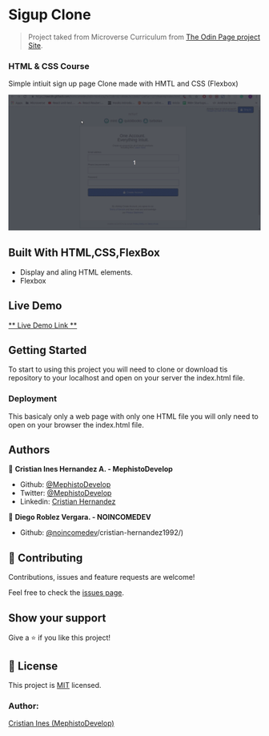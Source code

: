 # Sigup Clone

> Project taked from Microverse Curriculum from [The Odin Page project Site]().

### HTML & CSS Course

Simple intiuit sign up page Clone made with HMTL and CSS (Flexbox)

![screenshot](./screenshottuit.gif)

## Built With HTML,CSS,FlexBox

- Display and aling HTML elements.
- Flexbox

## Live Demo

[** Live Demo Link **](https://rawcdn.githack.com/noincomedev/odin-html-css/7e72db1021d008cfe33bbb7128f5e11271fea648/index.html)

## Getting Started

To start to using this project you will need to clone or download tis repository to your localhost and open on your server the index.html file.

### Deployment

This basicaly only a web page with only one HTML file you will only need to open on your browser the index.html file.

## Authors

👤 **Cristian Ines Hernandez A. - MephistoDevelop**

- Github: [@MephistoDevelop](https://github.com/MephistoDevelop)
- Twitter: [@MephistoDevelop](https://twitter.com/MephistoDevelop)
- Linkedin: [Cristian Hernandez](https://www.linkedin.com/in/cristian-hernandez1992/)

👤 **Diego Roblez Vergara. - NOINCOMEDEV**

- Github: [@noincomedev](https://www.github.com/noincomedev)/cristian-hernandez1992/)


## 🤝 Contributing

Contributions, issues and feature requests are welcome!

Feel free to check the [issues page](issues/).

## Show your support

Give a ⭐️ if you like this project!

## 📝 License

This project is [MIT](lic.url) licensed.

### Author:

[Cristian Ines (MephistoDevelop)](https://github.com/MephistoDevelop)

